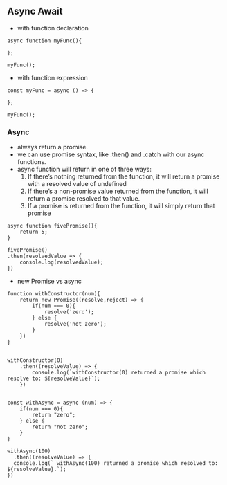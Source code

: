 ## Async Await 

* with function declaration 

```
async function myFunc(){

};

myFunc();
```

* with function expression 

```
const myFunc = async () => {

};

myFunc();

```

### Async 

* always return a promise. 
* we can use promise syntax, like .then() and .catch with our async functions.
* async function will return in one of three ways:
    1. If there’s nothing returned from the function, it will return a promise with a resolved value of undefined
    2. If there’s a non-promise value returned from the function, it will return a promise resolved to that value.
    3. If a promise is returned from the function, it will simply return that promise
    
```
async function fivePromise(){
    return 5;
}

fivePromise()
.then(resolvedValue => {
    console.log(resolvedValue);
})
```    

* new Promise vs async 
```
function withConstructor(num){
    return new Promise((resolve,reject) => {
        if(num === 0){
            resolve('zero');
        } else {
            resolve('not zero');
        }
    })
}


withConstructor(0)
    .then((resolveValue) => {
        console.log(`withConstructor(0) returned a promise which resolve to: ${resolveValue}`);
    })


const withAsync = async (num) => {
    if(num === 0){
        return "zero";
    } else {
        return "not zero";
    }
}

withAsync(100)
  .then((resolveValue) => {
  console.log(` withAsync(100) returned a promise which resolved to: ${resolveValue}.`);
})

```

